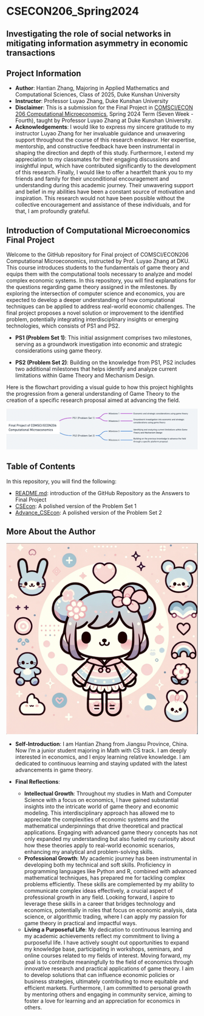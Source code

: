 # CSECON206_Spring2024

## Investigating the role of social networks in mitigating information asymmetry in economic transactions

## Project Information
- **Author**: Hantian Zhang, Majoring in Applied Mathematics and Computational Sciences, Class of 2025, Duke Kunshan University
- **Instructor**: Professor Luyao Zhang, Duke Kunshan University
- **Disclaimer**: This is a submission for the Final Project in [COMSCI/ECON 206 Computational Microeconomics](https://ms.pubpub.org/), Spring 2024 Term (Seven Week - Fourth), taught by Professor Luyao Zhang at Duke Kunshan University.
- **Acknowledgements**: I would like to express my sincere gratitude to my instructor Luyao Zhang for her invaluable guidance and unwavering support throughout the course of this research endeavor. Her expertise, mentorship, and constructive feedback have been instrumental in shaping the direction and depth of this study. Furthermore, I extend my appreciation to my classmates for their engaging discussions and insightful input, which have contributed significantly to the development of this research. Finally, I would like to offer a heartfelt thank you to my friends and family for their unconditional encouragement and understanding during this academic journey. Their unwavering support and belief in my abilities have been a constant source of motivation and inspiration. This research would not have been possible without the collective encouragement and assistance of these individuals, and for that, I am profoundly grateful.


## Introduction of Computational Microeconomics Final Project

Welcome to the GitHub repository for Final project of COMSCI/ECON206 Computational Microeconomics, instructed by Prof. Luyao Zhang at DKU. This course introduces students to the fundamentals of game theory and equips them with the computational tools necessary to analyze and model complex economic systems. In this repository, you will find explanations for the questions regarding game theory assigned in the milestones. By exploring the intersection of computer science and economics, you are expected to develop a deeper understanding of how computational techniques can be applied to address real-world economic challenges. The final project proposes a novel solution or improvement to the identified problem, potentially integrating interdisciplinary insights or emerging technologies, which consists of PS1 and PS2.

- **PS1 (Problem Set 1)**: This initial assignment comprises two milestones, serving as a groundwork investigation into economic and strategic considerations using game theory.

- **PS2 (Problem Set 2)**: Building on the knowledge from PS1, PS2 includes two additional milestones that helps identify and analyze current limitations within Game Theory and Mechanism Design. 

Here is the flowchart providing a visual guide to how this project highlights the progression from a general understanding of Game Theory to the creation of a specific research proposal aimed at advancing the field. 

![Flowchart](flow_chart.png)

## Table of Contents

In this repository, you will find the following:

- [README.md](README.md): introduction of the GitHub Repository as the Answers to Final Project
- [CSEcon](CSEcon/README.md): A polished version of the Problem Set 1
- [Advance_CSEcon](Advance_CSEcon/README.md): A polished version of the Problem Set 2

## More About the Author
![Headshot](image.png)
- **Self-Introduction**: I am Hantian Zhang from Jiangsu Province, China. Now I’m a junior student majoring in Math with CS track. I am deeply interested in economics, and I enjoy learning relative knowledge. I am dedicated to continuous learning and staying updated with the latest advancements in game theory. 

- **Final Reflections**: 

  - **Intellectual Growth**: Throughout my studies in Math and Computer Science with a focus on economics, I have gained substantial insights into the intricate world of game theory and economic modeling. This interdisciplinary approach has allowed me to appreciate the complexities of economic systems and the mathematical underpinnings that drive theoretical and practical applications. Engaging with advanced game theory concepts has not only expanded my understanding but also fueled my curiosity about how these theories apply to real-world economic scenarios, enhancing my analytical and problem-solving skills.
  - **Professional Growth**: My academic journey has been instrumental in developing both my technical and soft skills. Proficiency in programming languages like Python and R, combined with advanced mathematical techniques, has prepared me for tackling complex problems efficiently. These skills are complemented by my ability to communicate complex ideas effectively, a crucial aspect of professional growth in any field. Looking forward, I aspire to leverage these skills in a career that bridges technology and economics, potentially in roles that focus on economic analysis, data science, or algorithmic trading, where I can apply my passion for game theory in practical and impactful ways.
  - **Living a Purposeful Life**: My dedication to continuous learning and my academic achievements reflect my commitment to living a purposeful life. I have actively sought out opportunities to expand my knowledge base, participating in workshops, seminars, and online courses related to my fields of interest. Moving forward, my goal is to contribute meaningfully to the field of economics through innovative research and practical applications of game theory. I aim to develop solutions that can influence economic policies or business strategies, ultimately contributing to more equitable and efficient markets. Furthermore, I am committed to personal growth by mentoring others and engaging in community service, aiming to foster a love for learning and an appreciation for economics in others.
